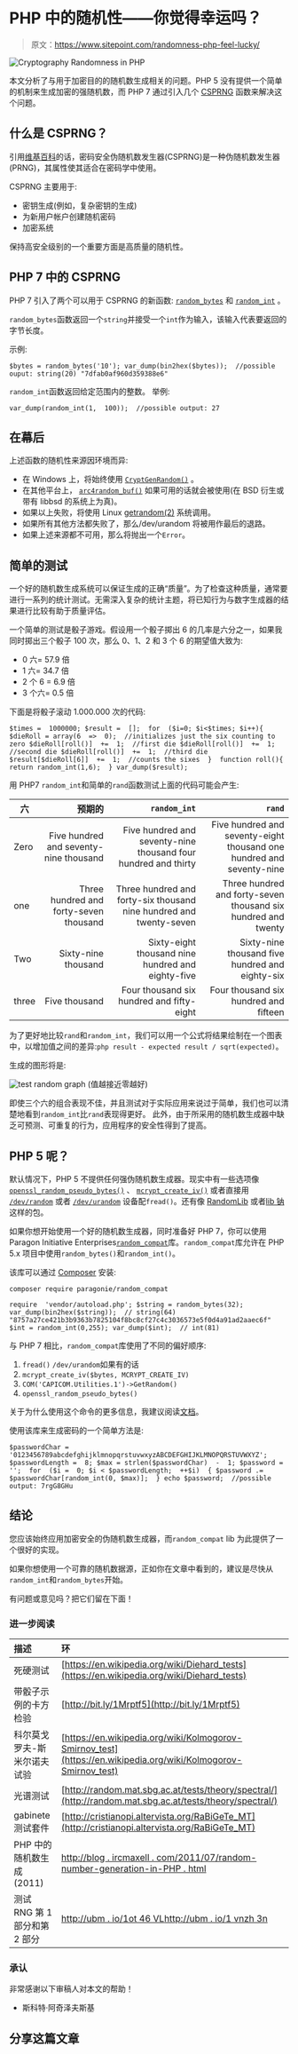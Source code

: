 # PHP 中的随机性——你觉得幸运吗？

> 原文：<https://www.sitepoint.com/randomness-php-feel-lucky/>

![Cryptography Randomness in PHP](img/6095aaa98ebae8bf2f88db3d83dc6922.png "Cryptography Randomness in PHP")

本文分析了与用于加密目的的随机数生成相关的问题。PHP 5 没有提供一个简单的机制来生成加密的强随机数，而 PHP 7 通过引入几个 [CSPRNG](https://en.wikipedia.org/wiki/Cryptographically_secure_pseudorandom_number_generator) 函数来解决这个问题。

## 什么是 CSPRNG？

引用[维基百科](https://en.wikipedia.org/wiki/Cryptographically_secure_pseudorandom_number_generator)的话，密码安全伪随机数发生器(CSPRNG)是一种伪随机数发生器(PRNG)，其属性使其适合在密码学中使用。

CSPRNG 主要用于:

*   密钥生成(例如，复杂密钥的生成)
*   为新用户帐户创建随机密码
*   加密系统

保持高安全级别的一个重要方面是高质量的随机性。

## PHP 7 中的 CSPRNG

PHP 7 引入了两个可以用于 CSPRNG 的新函数: [`random_bytes`](http://php.net/manual/en/function.random-bytes.php) 和 [`random_int`](http://php.net/manual/en/function.random-int.php) 。

`random_bytes`函数返回一个`string`并接受一个`int`作为输入，该输入代表要返回的字节长度。

示例:

```
$bytes = random_bytes('10'); var_dump(bin2hex($bytes));  //possible ouput: string(20) "7dfab0af960d359388e6" 
```

`random_int`函数返回给定范围内的整数。
举例:

```
var_dump(random_int(1,  100));  //possible output: 27
```

## 在幕后

上述函数的随机性来源因环境而异:

*   在 Windows 上，将始终使用 [`CryptGenRandom()`](https://msdn.microsoft.com/en-us/library/windows/desktop/aa379942%28v=vs.85%29.aspx) 。
*   在其他平台上， [`arc4random_buf()`](http://www.openbsd.org/cgi-bin/man.cgi/OpenBSD-current/man3/arc4random.3) 如果可用的话就会被使用(在 BSD 衍生或带有 libbsd 的系统上为真)。
*   如果以上失败，将使用 Linux [getrandom(2)](http://man7.org/linux/man-pages/man2/getrandom.2.html) 系统调用。
*   如果所有其他方法都失败了，那么/dev/urandom 将被用作最后的退路。
*   如果上述来源都不可用，那么将抛出一个`Error`。

## 简单的测试

一个好的随机数生成系统可以保证生成的正确“质量”。为了检查这种质量，通常要进行一系列的统计测试。无需深入复杂的统计主题，将已知行为与数字生成器的结果进行比较有助于质量评估。

一个简单的测试是骰子游戏。假设用一个骰子掷出 6 的几率是六分之一，如果我同时掷出三个骰子 100 次，那么 0、1、2 和 3 个 6 的期望值大致为:

*   0 六= 57.9 倍
*   1 六= 34.7 倍
*   2 个 6 = 6.9 倍
*   3 个六= 0.5 倍

下面是将骰子滚动 1.000.000 次的代码:

```
$times =  1000000; $result =  [];  for  ($i=0; $i<$times; $i++){ $dieRoll = array(6  =>  0);  //initializes just the six counting to zero $dieRoll[roll()]  +=  1;  //first die $dieRoll[roll()]  +=  1;  //second die $dieRoll[roll()]  +=  1;  //third die $result[$dieRoll[6]]  +=  1;  //counts the sixes  }  function roll(){  return random_int(1,6);  } var_dump($result);
```

用 PHP7 `random_int`和简单的`rand`函数测试上面的代码可能会产生:

| 六 | 预期的 | `random_int` | `rand` |
| --- | --: | --: | --: |
| Zero | Five hundred and seventy-nine thousand | Five hundred and seventy-nine thousand four hundred and thirty | Five hundred and seventy-eight thousand one hundred and seventy-nine |
| one | Three hundred and forty-seven thousand | Three hundred and forty-six thousand nine hundred and twenty-seven | Three hundred and forty-seven thousand six hundred and twenty |
| Two | Sixty-nine thousand | Sixty-eight thousand nine hundred and eighty-five | Sixty-nine thousand five hundred and eighty-six |
| three | Five thousand | Four thousand six hundred and fifty-eight | Four thousand six hundred and fifteen |

为了更好地比较`rand`和`random_int`，我们可以用一个公式将结果绘制在一个图表中，以增加值之间的差异:`php result - expected result / sqrt(expected)`。

生成的图形将是:

![test random graph](img/4523ac81161ca7afceb8eeead91fa48f.png "random test result")
(值越接近零越好)

即使三个六的组合表现不佳，并且测试对于实际应用来说过于简单，我们也可以清楚地看到`random_int`比`rand`表现得更好。
此外，由于所采用的随机数生成器中缺乏可预测、可重复的行为，应用程序的安全性得到了提高。

## PHP 5 呢？

默认情况下，PHP 5 不提供任何强伪随机数生成器。现实中有一些选项像 [`openssl_random_pseudo_bytes()`](http://php.net/manual/en/function.openssl-random-pseudo-bytes.php) 、 [`mcrypt_create_iv()`](http://php.net/manual/en/function.mcrypt-create-iv.php) 或者直接用 [`/dev/random`](https://en.wikipedia.org/wiki//dev/random) 或者 [`/dev/urandom`](https://en.wikipedia.org/wiki//dev/random) 设备配`fread()`。还有像 [RandomLib](https://github.com/ircmaxell/RandomLib) 或者[lib 钠](https://pecl.php.net/package/libsodium)这样的包。

如果你想开始使用一个好的随机数生成器，同时准备好 PHP 7，你可以使用 Paragon Initiative Enterprises[`random_compat`](https://github.com/paragonie/random_compat)库。`random_compat`库允许在 PHP 5.x 项目中使用`random_bytes()`和`random_int()`。

该库可以通过 [Composer](https://getcomposer.org/) 安装:

```
composer require paragonie/random_compat
```

```
require  'vendor/autoload.php'; $string = random_bytes(32); var_dump(bin2hex($string));  // string(64) "8757a27ce421b3b9363b7825104f8bc8cf27c4c3036573e5f0d4a91ad2aaec6f" $int = random_int(0,255); var_dump($int);  // int(81)
```

与 PHP 7 相比，`random_compat`库使用了不同的偏好顺序:

1.  `fread()` `/dev/urandom`如果有的话
2.  `mcrypt_create_iv($bytes, MCRYPT_CREATE_IV)`
3.  `COM('CAPICOM.Utilities.1')->GetRandom()`
4.  `openssl_random_pseudo_bytes()`

关于为什么使用这个命令的更多信息，我建议阅读[文档](https://github.com/paragonie/random_compat/blob/master/ERRATA.md)。

使用该库来生成密码的一个简单方法是:

```
$passwordChar =  '0123456789abcdefghijklmnopqrstuvwxyzABCDEFGHIJKLMNOPQRSTUVWXYZ'; $passwordLength =  8; $max = strlen($passwordChar)  -  1; $password =  '';  for  ($i =  0; $i < $passwordLength;  ++$i)  { $password .= $passwordChar[random_int(0, $max)];  } echo $password;  //possible output: 7rgG8GHu
```

## 结论

您应该始终应用加密安全的伪随机数生成器，而`random_compat` lib 为此提供了一个很好的实现。

如果你想使用一个可靠的随机数据源，正如你在文章中看到的，建议是尽快从`random_int`和`random_bytes`开始。

有问题或意见吗？把它们留在下面！

### 进一步阅读

| 描述 | 环 |
| :-- | :-- |
| 死硬测试 | [https://en.wikipedia.org/wiki/Diehard_tests](https://en.wikipedia.org/wiki/Diehard_tests) |
| 带骰子示例的卡方检验 | [http://bit.ly/1Mrptf5](http://bit.ly/1Mrptf5) |
| 科尔莫戈罗夫-斯米尔诺夫试验 | [https://en.wikipedia.org/wiki/Kolmogorov-Smirnov_test](https://en.wikipedia.org/wiki/Kolmogorov-Smirnov_test) |
| 光谱测试 | [http://random.mat.sbg.ac.at/tests/theory/spectral/](http://random.mat.sbg.ac.at/tests/theory/spectral/) |
| gabinete 测试套件 | [http://cristianopi.altervista.org/RaBiGeTe_MT](http://cristianopi.altervista.org/RaBiGeTe_MT) |
| PHP 中的随机数生成(2011) | [http://blog . ircmaxell . com/2011/07/random-number-generation-in-PHP . html](http://blog.ircmaxell.com/2011/07/random-number-generation-in-php.html) |
| 测试 RNG 第 1 部分和第 2 部分 | [http://ubm . io/1ot 46 VL](http://ubm.io/1Ot46vL)[http://ubm . io/1 vnzh 3n](http://ubm.io/1VNzh3N) |

### 承认

非常感谢以下审稿人对本文的帮助！

*   斯科特·阿奇泽夫斯基

## 分享这篇文章